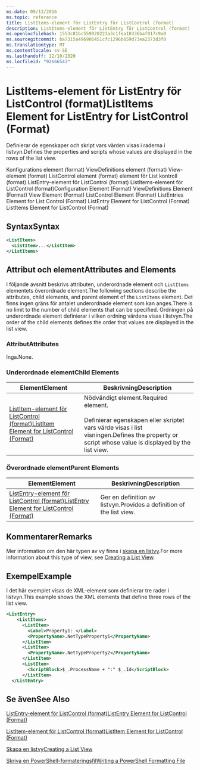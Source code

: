 ```yaml
---
ms.date: 09/13/2016
ms.topic: reference
title: ListItems-element för ListEntry för ListControl (format)
description: ListItems-element för ListEntry för ListControl (format)
ms.openlocfilehash: 1553c81bc559020223a3c1fea10336baf017c9a0
ms.sourcegitcommit: ba7315a496986451cfc1296b659d73ea2373d3f0
ms.translationtype: MT
ms.contentlocale: sv-SE
ms.lasthandoff: 12/10/2020
ms.locfileid: "92666543"
---
```

# <a name="listitems-element-for-listentry-for-listcontrol-format"></a><span data-ttu-id="524fc-103">ListItems-element för ListEntry för ListControl (format)</span><span class="sxs-lookup"><span data-stu-id="524fc-103">ListItems Element for ListEntry for ListControl (Format)</span></span>

<span data-ttu-id="524fc-104">Definierar de egenskaper och skript vars värden visas i raderna i listvyn.</span><span class="sxs-lookup"><span data-stu-id="524fc-104">Defines the properties and scripts whose values are displayed in the rows of the list view.</span></span>

<span data-ttu-id="524fc-105">Konfigurations element (format) ViewDefinitions element (format) View-element (format) ListControl element (format) element för List kontroll (format) ListEntry-element för ListControl (format) ListItems-element för ListControl (format)</span><span class="sxs-lookup"><span data-stu-id="524fc-105">Configuration Element (Format) ViewDefinitions Element (Format) View Element (Format) ListControl Element (Format) ListEntries Element for List Control (Format) ListEntry Element for ListControl (Format) ListItems Element for ListControl (Format)</span></span>

## <a name="syntax"></a><span data-ttu-id="524fc-106">Syntax</span><span class="sxs-lookup"><span data-stu-id="524fc-106">Syntax</span></span>

```xml
<ListItems>
  <ListItem>...</ListItem>
</ListItems>
```

## <a name="attributes-and-elements"></a><span data-ttu-id="524fc-107">Attribut och element</span><span class="sxs-lookup"><span data-stu-id="524fc-107">Attributes and Elements</span></span>

<span data-ttu-id="524fc-108">I följande avsnitt beskrivs attributen, underordnade element och `ListItems` elementets överordnade element.</span><span class="sxs-lookup"><span data-stu-id="524fc-108">The following sections describe the attributes, child elements, and parent element of the `ListItems` element.</span></span> <span data-ttu-id="524fc-109">Det finns ingen gräns för antalet underordnade element som kan anges.</span><span class="sxs-lookup"><span data-stu-id="524fc-109">There is no limit to the number of child elements that can be specified.</span></span> <span data-ttu-id="524fc-110">Ordningen på underordnade element definierar i vilken ordning värdena visas i listvyn.</span><span class="sxs-lookup"><span data-stu-id="524fc-110">The order of the child elements defines the order that values are displayed in the list view.</span></span>

### <a name="attributes"></a><span data-ttu-id="524fc-111">Attribut</span><span class="sxs-lookup"><span data-stu-id="524fc-111">Attributes</span></span>

<span data-ttu-id="524fc-112">Inga.</span><span class="sxs-lookup"><span data-stu-id="524fc-112">None.</span></span>

### <a name="child-elements"></a><span data-ttu-id="524fc-113">Underordnade element</span><span class="sxs-lookup"><span data-stu-id="524fc-113">Child Elements</span></span>

|<span data-ttu-id="524fc-114">Element</span><span class="sxs-lookup"><span data-stu-id="524fc-114">Element</span></span>|<span data-ttu-id="524fc-115">Beskrivning</span><span class="sxs-lookup"><span data-stu-id="524fc-115">Description</span></span>|
|-------------|-----------------|
|[<span data-ttu-id="524fc-116">ListItem-element för ListControl (format)</span><span class="sxs-lookup"><span data-stu-id="524fc-116">ListItem Element for ListControl (Format)</span></span>](./listitem-element-for-listitems-for-listcontrol-format.md)|<span data-ttu-id="524fc-117">Nödvändigt element.</span><span class="sxs-lookup"><span data-stu-id="524fc-117">Required element.</span></span><br /><br /> <span data-ttu-id="524fc-118">Definierar egenskapen eller skriptet vars värde visas i list visningen.</span><span class="sxs-lookup"><span data-stu-id="524fc-118">Defines the property or script whose value is displayed by the list view.</span></span>|

### <a name="parent-elements"></a><span data-ttu-id="524fc-119">Överordnade element</span><span class="sxs-lookup"><span data-stu-id="524fc-119">Parent Elements</span></span>

|<span data-ttu-id="524fc-120">Element</span><span class="sxs-lookup"><span data-stu-id="524fc-120">Element</span></span>|<span data-ttu-id="524fc-121">Beskrivning</span><span class="sxs-lookup"><span data-stu-id="524fc-121">Description</span></span>|
|-------------|-----------------|
|[<span data-ttu-id="524fc-122">ListEntry-element för ListControl (format)</span><span class="sxs-lookup"><span data-stu-id="524fc-122">ListEntry Element for ListControl (Format)</span></span>](./listentry-element-for-listcontrol-format.md)|<span data-ttu-id="524fc-123">Ger en definition av listvyn.</span><span class="sxs-lookup"><span data-stu-id="524fc-123">Provides a definition of the list view.</span></span>|

## <a name="remarks"></a><span data-ttu-id="524fc-124">Kommentarer</span><span class="sxs-lookup"><span data-stu-id="524fc-124">Remarks</span></span>

<span data-ttu-id="524fc-125">Mer information om den här typen av vy finns i [skapa en listvy](./creating-a-list-view.md).</span><span class="sxs-lookup"><span data-stu-id="524fc-125">For more information about this type of view, see [Creating a List View](./creating-a-list-view.md).</span></span>

## <a name="example"></a><span data-ttu-id="524fc-126">Exempel</span><span class="sxs-lookup"><span data-stu-id="524fc-126">Example</span></span>

<span data-ttu-id="524fc-127">I det här exemplet visas de XML-element som definierar tre rader i listvyn.</span><span class="sxs-lookup"><span data-stu-id="524fc-127">This example shows the XML elements that define three rows of the list view.</span></span>

```xml
<ListEntry>
    <ListItems>
      <ListItem>
        <Label>Property1: </Label>
        <PropertyName>.NetTypeProperty1</PropertyName>
      </ListItem>
      <ListItem>
        <PropertyName>.NetTypeProperty2</PropertyName>
      </ListItem>
      <ListItem>
        <ScriptBlock>$_.ProcessName + ":" $_.Id</ScriptBlock>
      </ListItem>
  </ListEntry>
```

## <a name="see-also"></a><span data-ttu-id="524fc-128">Se även</span><span class="sxs-lookup"><span data-stu-id="524fc-128">See Also</span></span>

[<span data-ttu-id="524fc-129">ListEntry-element för ListControl (format)</span><span class="sxs-lookup"><span data-stu-id="524fc-129">ListEntry Element for ListControl (Format)</span></span>](./listentry-element-for-listcontrol-format.md)

[<span data-ttu-id="524fc-130">ListItem-element för ListControl (format)</span><span class="sxs-lookup"><span data-stu-id="524fc-130">ListItem Element for ListControl (Format)</span></span>](./listitem-element-for-listitems-for-listcontrol-format.md)

[<span data-ttu-id="524fc-131">Skapa en listvy</span><span class="sxs-lookup"><span data-stu-id="524fc-131">Creating a List View</span></span>](./creating-a-list-view.md)

[<span data-ttu-id="524fc-132">Skriva en PowerShell-formateringsfil</span><span class="sxs-lookup"><span data-stu-id="524fc-132">Writing a PowerShell Formatting File</span></span>](./writing-a-powershell-formatting-file.md)
